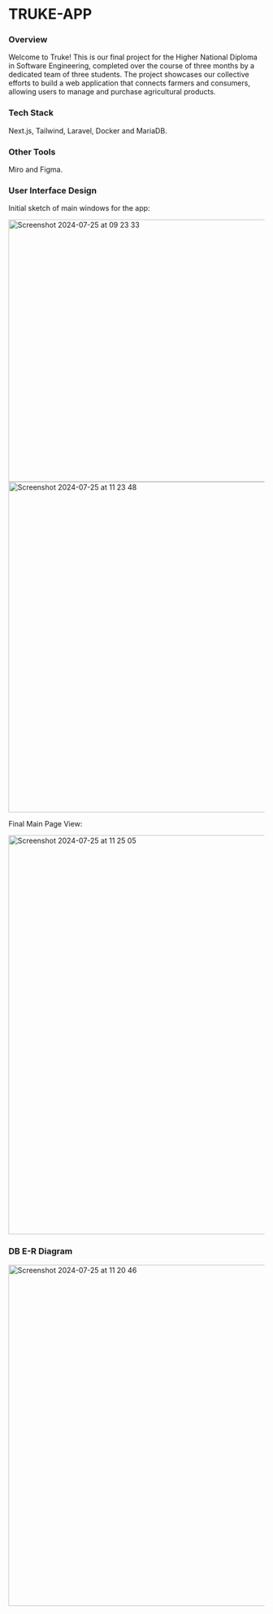 # TRUKE-APP
### Overview
Welcome to Truke! This is our final project for the Higher National Diploma in Software Engineering, completed over the course of three months by a dedicated team of three students. 
The project showcases our collective efforts to build a web application that connects farmers and consumers, allowing users to manage and purchase agricultural products.

### Tech Stack
Next.js, Tailwind, Laravel, Docker and MariaDB.
### Other Tools
Miro and Figma.

### User Interface Design
Initial sketch of main windows for the app:

<img width="516" alt="Screenshot 2024-07-25 at 09 23 33" src="https://github.com/user-attachments/assets/c04f942f-932c-453e-8424-2e48da7d4cfd">

<img width="650" alt="Screenshot 2024-07-25 at 11 23 48" src="https://github.com/user-attachments/assets/bc59677d-4d41-49ef-9624-2b054a527a64">

Final Main Page View:

<img width="785" alt="Screenshot 2024-07-25 at 11 25 05" src="https://github.com/user-attachments/assets/05290721-d7f9-4561-a7e9-b4fb9efb35d3">


### DB E-R Diagram
<img width="671" alt="Screenshot 2024-07-25 at 11 20 46" src="https://github.com/user-attachments/assets/31a92a15-c5db-4e75-abb5-b8d15ddb6b45">
